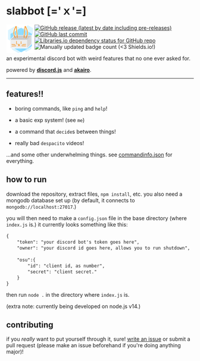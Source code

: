# slabbot [='ｘ'=]

<img align="left" src="./images/slabbot-icon.png" width="15%" height="15%"/>[![GitHub release (latest by date including pre-releases)](https://img.shields.io/github/v/release/andythepie/slabbot?include_prereleases&style=flat-square)](https://github.com/AndyThePie/slabbot/releases) [![GitHub last commit](https://img.shields.io/github/last-commit/andythepie/slabbot?style=flat-square)](https://github.com/AndyThePie/slabbot/commit/master) [![Libraries.io dependency status for GitHub repo](https://img.shields.io/librariesio/github/andythepie/slabbot?style=flat-square)](https://libraries.io/github/AndyThePie/yt-playlist-discord-webhook) ![Manually updated badge count (<3 Shields.io!)](https://img.shields.io/badge/badges-rougly%204-informational?style=flat-square)

an experimental discord bot with weird features that no one ever asked for.

powered by [**discord.js**](https://github.com/discordjs/discord.js) and [**akairo**](https://github.com/discord-akairo/discord-akairo).

-----

## features!!

- boring commands, like `ping` and `help`!

- a basic exp system! (see `me`)

- a command that `decide`s between things!

- really bad `despacito` videos!

...and some other underwhelming things. see [commandinfo.json](https://github.com/AndyThePie/slabbot/blob/master/commands/meta/commandinfo.json) for everything.

## how to run

download the repository, extract files, `npm install`, etc. you also need a mongodb database set up (by default, it connects to `mongodb://localhost:27017`.)

you will then need to make a `config.json` file in the base directory (where `index.js` is.) it currently looks something like this:

```jsonc
{
    "token": "your discord bot's token goes here",
    "owner": "your discord id goes here, allows you to run shutdown",

    "osu":{
        "id": "client id, as number",
        "secret": "client secret."
    }
}
```

then run `node .` in the directory where `index.js` is.

(extra note: currently being developed on node.js v14.)

## contributing

if you *really* want to put yourself through it, sure! [write an issue](https://github.com/AndyThePie/slabbot/issues/new/choose) or submit a pull request (please make an issue beforehand if you're doing anything major)!
